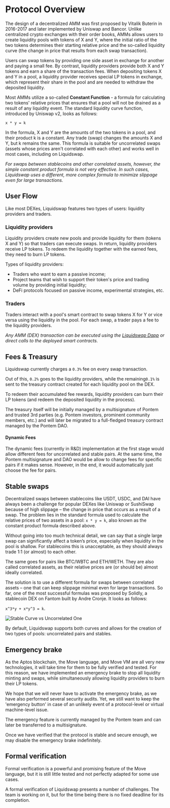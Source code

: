 # Protocol Overview

The design of a decentralized AMM was first proposed by Vitalik Buterin in 2016-2017 and later implemented by Uniswap and Bancor. Unlike centralized crypto exchanges with their order books, AMMs allows users to create liquidity pools with tokens of X and Y, where the initial ratio of the two tokens determines their starting relative price and the so-called liquidity curve (the change in price that results from each swap transaction).

Users can swap tokens by providing one side asset in exchange for another and paying a small fee. By contrast, liquidity providers provide both X and Y tokens and earn a share of the transaction fees. When depositing tokens X and Y in a pool, a liquidity provider receives special LP tokens in exchange, which represent their share in the pool and are needed to withdraw the deposited liquidity.

Most AMMs utilize a so-called **Constant Function** - a formula for calculating two tokens' relative prices that ensures that a pool will not be drained as a result of any liquidity event. The standard liquidity curve function, introduced by Uniswap v2, looks as follows:

```
x * y = k
```

In the formula, X and Y are the amounts of the two tokens in a pool, and their product k is a constant. Any trade (swap) changes the amounts X and Y, but k remains the same. This formula is suitable for uncorrelated swaps (assets whose prices aren't correlated with each other) and works well in most cases, including on Liquidswap.

_For swaps between stablecoins and other correlated assets, however, the simple constant product formula is not very effective. In such cases, Liquidswap uses a different, more complex formula to minimize slippage even for large transactions._

## User Flow

Like most DEXes, Liquidswap features two types of users: liquidity providers and traders.

### Liquidity providers

Liquidity providers create new pools and provide liquidity for them (tokens X and Y) so that traders can execute swaps. In return, liquidity providers receive LP tokens. To redeem the liquidity together with the earned fees, they need to burn LP tokens.

Types of liquidity providers:

* Traders who want to earn a passive income;
* Project teams that wish to support their token's price and trading volume by providing initial liquidity;
* DeFi protocols focused on passive income, experimental strategies, etc.

### Traders

Traders interact with a pool's smart contract to swap tokens X for Y or vice versa using the liquidity in the pool. For each swap, a trader pays a fee to the liquidity providers.

_Any AMM (DEX) transaction can be executed using the_ [_Liquidswap Dapp_](https://liquidswap.com) _or direct calls to the deployed smart contracts._

## Fees & Treasury

Liquidswap currently charges a `0.3%` fee on every swap transaction.

Out of this, `0.2%` goes to the liquidity providers, while the remaining`0.1%` is sent to the treasury contract created for each liquidity pool on the DEX.

To redeem their accumulated fee rewards, liquidity providers can burn their LP tokens (and redeem the deposited liquidity in the process).

The treasury itself will be initially managed by a multisignature of Pontem and trusted 3rd parties (e.g. Pontem investors, prominent community members, etc.) and will later be migrated to a full-fledged treasury contract managed by the Pontem DAO.

#### Dynamic Fees

The dynamic fees (currently in R\&D) implementation at the first stage would allow different fees for uncorrelated and stable pairs. At the same time, the Pontem multisignature and DAO would be allow to change fees for specific pairs if it makes sense. However, in the end, it would automatically just choose the fee for pairs.

## Stable swaps

Decentralized swaps between stablecoins like USDT, USDC, and DAI have always been a challenge for popular DEXes like Uniswap or SushiSwap because of high slippage – the change in price that occurs as a result of a swap. The problem lies in the standard formula used to calculate the relative prices of two assets in a pool: `x * y = k`, also known as the constant product formula described above.

Without going into too much technical detail, we can say that a single large swap can significantly affect a token’s price, especially when liquidity in the pool is shallow. For stablecoins this is unacceptable, as they should always trade 1:1 (or almost) to each other.

The same goes for pairs like BTC/WBTC and ETH/WETH. They are also called correlated assets, as their relative prices are (or should be) almost ideally correlated.

The solution is to use a different formula for swaps between correlated assets – one that can keep slippage minimal even for large transactions. So far, one of the most successful formulas was proposed by Solidly, a stablecoin DEX on Fantom built by Andre Cronje. It looks as follows:

`x^3*y + x*y^3 = k`.

![Stable Curve vs Uncorrelated One](assets/stable-vs-uncorrelated-curve.png)

By default, Liquidswap supports both curves and allows for the creation of two types of pools: uncorrelated pairs and stables.

## Emergency brake

As the Aptos blockchain, the Move language, and Move VM are all very new technologies, it will take time for them to be fully verified and tested. For this reason, we have implemented an emergency brake to stop all liquidity minting and swaps, while simultaneously allowing liquidity providers to burn their LP tokens.

We hope that we will never have to activate the emergency brake, as we have also performed several security audits. Yet, we still want to keep the 'emergency button' in case of an unlikely event of a protocol-level or virtual machine-level issue.

The emergency feature is currently managed by the Pontem team and can later be transferred to a multisignature.

Once we have verified that the protocol is stable and secure enough, we may disable the emergency brake indefinitely.

## Formal verification

Formal verification is a powerful and promising feature of the Move language, but it is still little tested and not perfectly adapted for some use cases.

A formal verification of Liquidswap presents a number of challenges. The team is working on it, but for the time being there is no fixed deadline for its completion.
